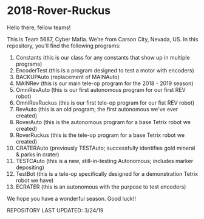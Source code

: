 # 2018-Rover-Ruckus

Hello there, fellow teams!

This is Team 5687, Cyber Mafia. We're from Carson City, Nevada, US.
In this repository, you'll find the following programs:

1. Constants (this is our class for any constants that show up in multiple programs)
2. EncoderTest (this is a program designed to test a motor with encoders)
3. BACKUPAuto (replacement of MAINAuto)
4. MAINRev (this is our main tele-op program for the 2018 - 2019 season)
5. OmniRevAuto (this is our first autonomous program for our first REV robot)
6. OmniRevRuckus (this is our first tele-op program for our fist REV robot)
7. RevAuto (this is an old program; the first autonomous we've ever created)
8. RoverAuto (this is the autonomous program for a base Tetrix robot we created)
9. RoverRuckus (this is the tele-op program for a base Tetrix robot we created)
10. CRATERAuto (previously TESTAuto; successfully identifies gold mineral & parks in crater)
11. TESTCAuto (this is a new, still-in-testing Autonomous; includes marker depositing)
12. TestBot (this is a tele-op specifically designed for a demonstration Tetrix robot we have)
13. ECRATER (this is an autonomous with the purpose to test encoders)

We hope you have a wonderful season. Good luck!!

REPOSITORY LAST UPDATED: 3/24/19
